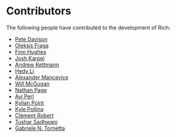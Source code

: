 # Contributors

The following people have contributed to the development of Rich:

<!-- Add your name below, sort alphabetically by surname. Link to Github profile / your home page. -->

- [Pete Davison](https://github.com/pd93)
- [Oleksis Fraga](https://github.com/oleksis)
- [Finn Hughes](https://github.com/finnhughes)
- [Josh Karpel](https://github.com/JoshKarpel)
- [Andrew Kettmann](https://github.com/akettmann)
- [Hedy Li](https://github.com/hedythedev)
- [Alexander Mancevice](https://github.com/amancevice)
- [Will McGugan](https://github.com/willmcgugan)
- [Nathan Page](https://github.com/nathanrpage97)
- [Avi Perl](https://github.com/avi-perl)
- [Kylian Point](https://github.com/p0lux)
- [Kyle Pollina](https://github.com/kylepollina)
- [Clément Robert](https://github.com/neutrinoceros)
- [Tushar Sadhwani](https://github.com/tusharsadhwani)
- [Gabriele N. Tornetta](https://github.com/p403n1x87)
